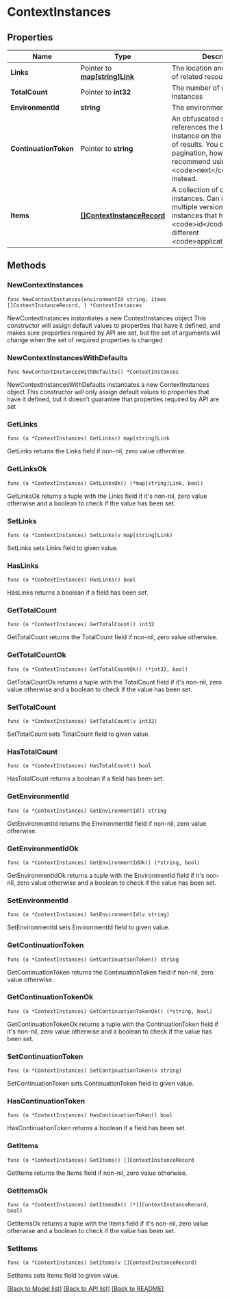 # ContextInstances

## Properties

Name | Type | Description | Notes
------------ | ------------- | ------------- | -------------
**Links** | Pointer to [**map[string]Link**](Link.md) | The location and content type of related resources | [optional] 
**TotalCount** | Pointer to **int32** | The number of unique context instances | [optional] 
**EnvironmentId** | **string** | The environment ID | 
**ContinuationToken** | Pointer to **string** | An obfuscated string that references the last context instance on the previous page of results. You can use this for pagination, however, we recommend using the &lt;code&gt;next&lt;/code&gt; link instead. | [optional] 
**Items** | [**[]ContextInstanceRecord**](ContextInstanceRecord.md) | A collection of context instances. Can include multiple versions of context instances that have the same &lt;code&gt;id&lt;/code&gt;, but different &lt;code&gt;applicationId&lt;/code&gt;s. | 

## Methods

### NewContextInstances

`func NewContextInstances(environmentId string, items []ContextInstanceRecord, ) *ContextInstances`

NewContextInstances instantiates a new ContextInstances object
This constructor will assign default values to properties that have it defined,
and makes sure properties required by API are set, but the set of arguments
will change when the set of required properties is changed

### NewContextInstancesWithDefaults

`func NewContextInstancesWithDefaults() *ContextInstances`

NewContextInstancesWithDefaults instantiates a new ContextInstances object
This constructor will only assign default values to properties that have it defined,
but it doesn't guarantee that properties required by API are set

### GetLinks

`func (o *ContextInstances) GetLinks() map[string]Link`

GetLinks returns the Links field if non-nil, zero value otherwise.

### GetLinksOk

`func (o *ContextInstances) GetLinksOk() (*map[string]Link, bool)`

GetLinksOk returns a tuple with the Links field if it's non-nil, zero value otherwise
and a boolean to check if the value has been set.

### SetLinks

`func (o *ContextInstances) SetLinks(v map[string]Link)`

SetLinks sets Links field to given value.

### HasLinks

`func (o *ContextInstances) HasLinks() bool`

HasLinks returns a boolean if a field has been set.

### GetTotalCount

`func (o *ContextInstances) GetTotalCount() int32`

GetTotalCount returns the TotalCount field if non-nil, zero value otherwise.

### GetTotalCountOk

`func (o *ContextInstances) GetTotalCountOk() (*int32, bool)`

GetTotalCountOk returns a tuple with the TotalCount field if it's non-nil, zero value otherwise
and a boolean to check if the value has been set.

### SetTotalCount

`func (o *ContextInstances) SetTotalCount(v int32)`

SetTotalCount sets TotalCount field to given value.

### HasTotalCount

`func (o *ContextInstances) HasTotalCount() bool`

HasTotalCount returns a boolean if a field has been set.

### GetEnvironmentId

`func (o *ContextInstances) GetEnvironmentId() string`

GetEnvironmentId returns the EnvironmentId field if non-nil, zero value otherwise.

### GetEnvironmentIdOk

`func (o *ContextInstances) GetEnvironmentIdOk() (*string, bool)`

GetEnvironmentIdOk returns a tuple with the EnvironmentId field if it's non-nil, zero value otherwise
and a boolean to check if the value has been set.

### SetEnvironmentId

`func (o *ContextInstances) SetEnvironmentId(v string)`

SetEnvironmentId sets EnvironmentId field to given value.


### GetContinuationToken

`func (o *ContextInstances) GetContinuationToken() string`

GetContinuationToken returns the ContinuationToken field if non-nil, zero value otherwise.

### GetContinuationTokenOk

`func (o *ContextInstances) GetContinuationTokenOk() (*string, bool)`

GetContinuationTokenOk returns a tuple with the ContinuationToken field if it's non-nil, zero value otherwise
and a boolean to check if the value has been set.

### SetContinuationToken

`func (o *ContextInstances) SetContinuationToken(v string)`

SetContinuationToken sets ContinuationToken field to given value.

### HasContinuationToken

`func (o *ContextInstances) HasContinuationToken() bool`

HasContinuationToken returns a boolean if a field has been set.

### GetItems

`func (o *ContextInstances) GetItems() []ContextInstanceRecord`

GetItems returns the Items field if non-nil, zero value otherwise.

### GetItemsOk

`func (o *ContextInstances) GetItemsOk() (*[]ContextInstanceRecord, bool)`

GetItemsOk returns a tuple with the Items field if it's non-nil, zero value otherwise
and a boolean to check if the value has been set.

### SetItems

`func (o *ContextInstances) SetItems(v []ContextInstanceRecord)`

SetItems sets Items field to given value.



[[Back to Model list]](../README.md#documentation-for-models) [[Back to API list]](../README.md#documentation-for-api-endpoints) [[Back to README]](../README.md)


